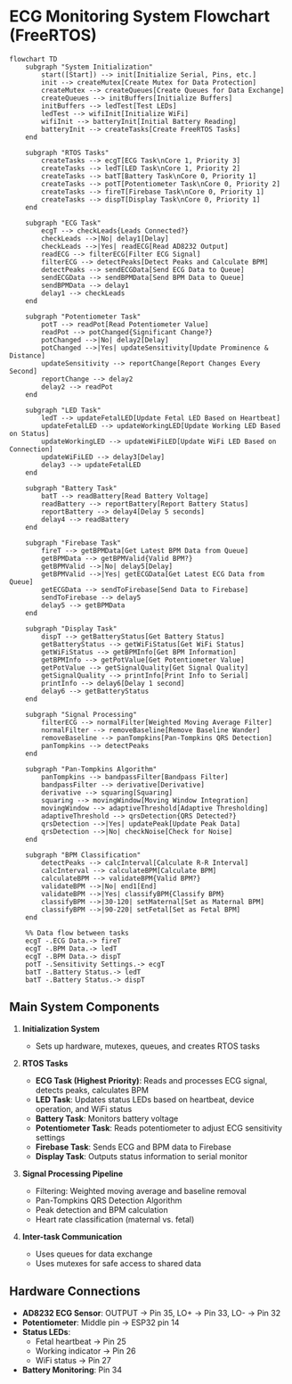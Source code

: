 # ECG Monitoring System Flowchart (FreeRTOS)

```mermaid
flowchart TD
    subgraph "System Initialization"
        start([Start]) --> init[Initialize Serial, Pins, etc.]
        init --> createMutex[Create Mutex for Data Protection]
        createMutex --> createQueues[Create Queues for Data Exchange]
        createQueues --> initBuffers[Initialize Buffers]
        initBuffers --> ledTest[Test LEDs]
        ledTest --> wifiInit[Initialize WiFi]
        wifiInit --> batteryInit[Initial Battery Reading]
        batteryInit --> createTasks[Create FreeRTOS Tasks]
    end

    subgraph "RTOS Tasks"
        createTasks --> ecgT[ECG Task\nCore 1, Priority 3]
        createTasks --> ledT[LED Task\nCore 1, Priority 2]
        createTasks --> batT[Battery Task\nCore 0, Priority 1]
        createTasks --> potT[Potentiometer Task\nCore 0, Priority 2]
        createTasks --> fireT[Firebase Task\nCore 0, Priority 1]
        createTasks --> dispT[Display Task\nCore 0, Priority 1]
    end

    subgraph "ECG Task" 
        ecgT --> checkLeads{Leads Connected?}
        checkLeads -->|No| delay1[Delay]
        checkLeads -->|Yes| readECG[Read AD8232 Output]
        readECG --> filterECG[Filter ECG Signal]
        filterECG --> detectPeaks[Detect Peaks and Calculate BPM]
        detectPeaks --> sendECGData[Send ECG Data to Queue]
        sendECGData --> sendBPMData[Send BPM Data to Queue]
        sendBPMData --> delay1
        delay1 --> checkLeads
    end

    subgraph "Potentiometer Task"
        potT --> readPot[Read Potentiometer Value]
        readPot --> potChanged{Significant Change?}
        potChanged -->|No| delay2[Delay]
        potChanged -->|Yes| updateSensitivity[Update Prominence & Distance]
        updateSensitivity --> reportChange[Report Changes Every Second]
        reportChange --> delay2
        delay2 --> readPot
    end

    subgraph "LED Task"
        ledT --> updateFetalLED[Update Fetal LED Based on Heartbeat]
        updateFetalLED --> updateWorkingLED[Update Working LED Based on Status]
        updateWorkingLED --> updateWiFiLED[Update WiFi LED Based on Connection]
        updateWiFiLED --> delay3[Delay]
        delay3 --> updateFetalLED
    end

    subgraph "Battery Task"
        batT --> readBattery[Read Battery Voltage]
        readBattery --> reportBattery[Report Battery Status]
        reportBattery --> delay4[Delay 5 seconds]
        delay4 --> readBattery
    end

    subgraph "Firebase Task"
        fireT --> getBPMData[Get Latest BPM Data from Queue]
        getBPMData --> getBPMValid{Valid BPM?}
        getBPMValid -->|No| delay5[Delay]
        getBPMValid -->|Yes| getECGData[Get Latest ECG Data from Queue]
        getECGData --> sendToFirebase[Send Data to Firebase]
        sendToFirebase --> delay5
        delay5 --> getBPMData
    end

    subgraph "Display Task"
        dispT --> getBatteryStatus[Get Battery Status]
        getBatteryStatus --> getWiFiStatus[Get WiFi Status]
        getWiFiStatus --> getBPMInfo[Get BPM Information]
        getBPMInfo --> getPotValue[Get Potentiometer Value]
        getPotValue --> getSignalQuality[Get Signal Quality]
        getSignalQuality --> printInfo[Print Info to Serial]
        printInfo --> delay6[Delay 1 second]
        delay6 --> getBatteryStatus
    end

    subgraph "Signal Processing"
        filterECG --> normalFilter[Weighted Moving Average Filter]
        normalFilter --> removeBaseline[Remove Baseline Wander]
        removeBaseline --> panTompkins[Pan-Tompkins QRS Detection]
        panTompkins --> detectPeaks
    end

    subgraph "Pan-Tompkins Algorithm"
        panTompkins --> bandpassFilter[Bandpass Filter]
        bandpassFilter --> derivative[Derivative]
        derivative --> squaring[Squaring]
        squaring --> movingWindow[Moving Window Integration]
        movingWindow --> adaptiveThreshold[Adaptive Thresholding]
        adaptiveThreshold --> qrsDetection{QRS Detected?}
        qrsDetection -->|Yes| updatePeak[Update Peak Data]
        qrsDetection -->|No| checkNoise[Check for Noise]
    end

    subgraph "BPM Classification" 
        detectPeaks --> calcInterval[Calculate R-R Interval]
        calcInterval --> calculateBPM[Calculate BPM]
        calculateBPM --> validateBPM{Valid BPM?}
        validateBPM -->|No| end1[End]
        validateBPM -->|Yes| classifyBPM{Classify BPM}
        classifyBPM -->|30-120| setMaternal[Set as Maternal BPM]
        classifyBPM -->|90-220| setFetal[Set as Fetal BPM]
    end

    %% Data flow between tasks
    ecgT -.ECG Data.-> fireT
    ecgT -.BPM Data.-> ledT
    ecgT -.BPM Data.-> dispT
    potT -.Sensitivity Settings.-> ecgT
    batT -.Battery Status.-> ledT
    batT -.Battery Status.-> dispT
```

## Main System Components

1. **Initialization System**
   - Sets up hardware, mutexes, queues, and creates RTOS tasks

2. **RTOS Tasks**
   - **ECG Task (Highest Priority)**: Reads and processes ECG signal, detects peaks, calculates BPM
   - **LED Task**: Updates status LEDs based on heartbeat, device operation, and WiFi status
   - **Battery Task**: Monitors battery voltage
   - **Potentiometer Task**: Reads potentiometer to adjust ECG sensitivity settings
   - **Firebase Task**: Sends ECG and BPM data to Firebase
   - **Display Task**: Outputs status information to serial monitor

3. **Signal Processing Pipeline**
   - Filtering: Weighted moving average and baseline removal
   - Pan-Tompkins QRS Detection Algorithm
   - Peak detection and BPM calculation
   - Heart rate classification (maternal vs. fetal)

4. **Inter-task Communication**
   - Uses queues for data exchange
   - Uses mutexes for safe access to shared data

## Hardware Connections

- **AD8232 ECG Sensor**: OUTPUT → Pin 35, LO+ → Pin 33, LO- → Pin 32
- **Potentiometer**: Middle pin → ESP32 pin 14
- **Status LEDs**: 
  - Fetal heartbeat → Pin 25
  - Working indicator → Pin 26
  - WiFi status → Pin 27
- **Battery Monitoring**: Pin 34 